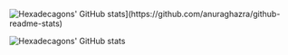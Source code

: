 ![Hexadecagons' GitHub stats](https://github-readme-stats.vercel.app/api?username=Hexadecagons&count_private=true&show_icons=true&include_all_commits=true&cache_seconds=1800&theme=dracula&custom_title=Welcome!)](https://github.com/anuraghazra/github-readme-stats)

![Hexadecagons' GitHub stats](https://github-readme-stats.vercel.app/api/top-langs/?username=Hexadecagons&layout=default&theme=dracula&count_private=true)
